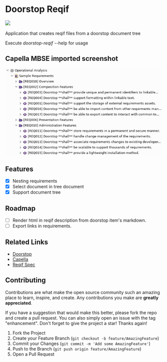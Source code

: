# Doorstop Reqif
![](https://github.com/invap/doorstop2capella/actions/workflows/rust.yml/badge.svg)

Application that creates reqif files from a doorstop document tree

Execute *doorstop-reqif* --help for usage

## Capella MBSE imported screenshot
![capellaimport](resources/CapellaImport.jpeg "Capella Import")


## Features
- [X] Nesting requirements
- [X] Select document in tree document
- [X] Support document tree

## Roadmap
- [ ] Render html in reqif description from doorstop item's markdown.
- [ ] Export links in requirements.

## Related Links
- [Doorstop](https://doorstop.readthedocs.io/en/latest/)
- [Capella](https://mbse-capella.org/)
- [Reqif Spec](https://www.omg.org/spec/ReqIF/1.1/PDF/)


## Contributing

Contributions are what make the open source community such an amazing place to learn, inspire, and create. Any contributions you make are **greatly appreciated**.

If you have a suggestion that would make this better, please fork the repo and create a pull request. You can also simply open an issue with the tag "enhancement".
Don't forget to give the project a star! Thanks again!

1. Fork the Project
2. Create your Feature Branch (`git checkout -b feature/AmazingFeature`)
3. Commit your Changes (`git commit -m 'Add some AmazingFeature'`)
4. Push to the Branch (`git push origin feature/AmazingFeature`)
5. Open a Pull Request

